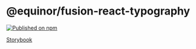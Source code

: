 # @equinor/fusion-react-typography

[![Published on npm](https://img.shields.io/npm/v/@equinor/fusion-react-typography.svg)](https://www.npmjs.com/package/@equinor/fusion-react-typography)

[Storybook](https://equinor.github.io/fusion-react-components/?path=/docs/data-typography)
